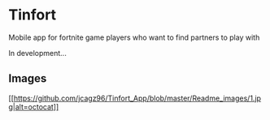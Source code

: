# Tinfort

Mobile app for fortnite game players who want to find partners to play with

In development...

## Images
[[https://github.com/jcagz96/Tinfort_App/blob/master/Readme_images/1.jpg|alt=octocat]]